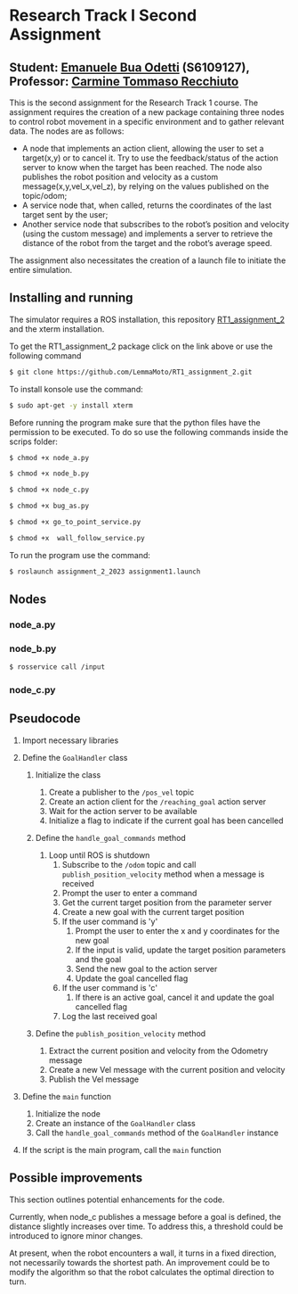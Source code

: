 Research Track I Second Assignment
=================================

Student: [Emanuele Bua Odetti](https://github.com/LemmaMoto) (S6109127), Professor: [Carmine Tommaso Recchiuto](https://github.com/CarmineD8)
------------------------------------------------------------------------------------------------------------------------------------------

This is the second assignment for the Research Track 1 course. The assignment requires the creation of a new package containing three nodes to control robot movement in a specific environment and to gather relevant data. The nodes are as follows:

- A node that implements an action client, allowing the user to set a target(x,y) or to cancel it.
Try to use the feedback/status of the action server to know when the target has been reached.
The node also publishes the robot position and velocity as a custom message(x,y,vel_x,vel_z), by relying on the values published on the topic/odom;
- A service node that, when called, returns the coordinates of the last target sent by the user;
- Another service node that subscribes to the robot’s position and velocity (using the custom message) and implements a server to retrieve the distance of the robot from the target and the robot’s average speed.

The assignment also necessitates the creation of a launch file to initiate the entire simulation.

Installing and running
----------------------

The simulator requires a ROS installation, this repository [RT1_assignment_2](https://github.com/LemmaMoto/RT1_assignment_2.git) and the xterm installation.

To get the RT1_assignment_2 package click on the link above or use the following command

```bash
$ git clone https://github.com/LemmaMoto/RT1_assignment_2.git
```

To install konsole use the command:

```bash
$ sudo apt-get -y install xterm
```

Before running the program make sure that the python files have the permission to be executed. To do so use the following commands inside the scrips folder:

```bash
$ chmod +x node_a.py
```

```bash
$ chmod +x node_b.py
```

```bash
$ chmod +x node_c.py
```

```bash
$ chmod +x bug_as.py
```

```bash
$ chmod +x go_to_point_service.py
```

```bash
$ chmod +x  wall_follow_service.py 
```


To run the program use the command:

```bash
$ roslaunch assignment_2_2023 assignment1.launch
```

Nodes
---------

### node_a.py ###


### node_b.py ###


```bash
$ rosservice call /input
```

### node_c.py ###



Pseudocode
---------

1. Import necessary libraries

2. Define the `GoalHandler` class
    1. Initialize the class
        1. Create a publisher to the `/pos_vel` topic
        2. Create an action client for the `/reaching_goal` action server
        3. Wait for the action server to be available
        4. Initialize a flag to indicate if the current goal has been cancelled

    2. Define the `handle_goal_commands` method
        1. Loop until ROS is shutdown
            1. Subscribe to the `/odom` topic and call `publish_position_velocity` method when a message is received
            2. Prompt the user to enter a command
            3. Get the current target position from the parameter server
            4. Create a new goal with the current target position
            5. If the user command is 'y'
                1. Prompt the user to enter the x and y coordinates for the new goal
                2. If the input is valid, update the target position parameters and the goal
                3. Send the new goal to the action server
                4. Update the goal cancelled flag
            6. If the user command is 'c'
                1. If there is an active goal, cancel it and update the goal cancelled flag
            7. Log the last received goal

    3. Define the `publish_position_velocity` method
        1. Extract the current position and velocity from the Odometry message
        2. Create a new Vel message with the current position and velocity
        3. Publish the Vel message

3. Define the `main` function
    1. Initialize the node
    2. Create an instance of the `GoalHandler` class
    3. Call the `handle_goal_commands` method of the `GoalHandler` instance

4. If the script is the main program, call the `main` function

Possible improvements
---------------------

This section outlines potential enhancements for the code.

Currently, when node_c publishes a message before a goal is defined, the distance slightly increases over time. To address this, a threshold could be introduced to ignore minor changes.

At present, when the robot encounters a wall, it turns in a fixed direction, not necessarily towards the shortest path. An improvement could be to modify the algorithm so that the robot calculates the optimal direction to turn.
 